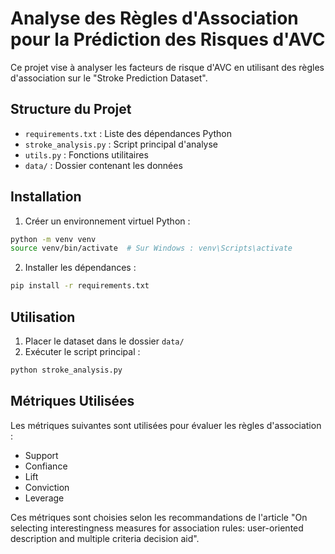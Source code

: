 # Analyse des Règles d'Association pour la Prédiction des Risques d'AVC

Ce projet vise à analyser les facteurs de risque d'AVC en utilisant des règles d'association sur le "Stroke Prediction Dataset".

## Structure du Projet

- `requirements.txt` : Liste des dépendances Python
- `stroke_analysis.py` : Script principal d'analyse
- `utils.py` : Fonctions utilitaires
- `data/` : Dossier contenant les données

## Installation

1. Créer un environnement virtuel Python :
```bash
python -m venv venv
source venv/bin/activate  # Sur Windows : venv\Scripts\activate
```

2. Installer les dépendances :
```bash
pip install -r requirements.txt
```

## Utilisation

1. Placer le dataset dans le dossier `data/`
2. Exécuter le script principal :
```bash
python stroke_analysis.py
```

## Métriques Utilisées

Les métriques suivantes sont utilisées pour évaluer les règles d'association :
- Support
- Confiance
- Lift
- Conviction
- Leverage

Ces métriques sont choisies selon les recommandations de l'article "On selecting interestingness measures for association rules: user-oriented description and multiple criteria decision aid". 